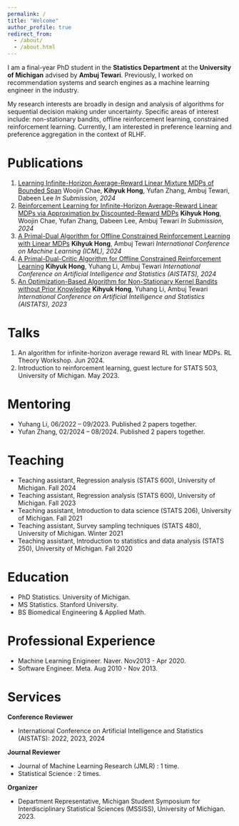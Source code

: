 ```yaml
---
permalink: /
title: "Welcome"
author_profile: true
redirect_from:
  - /about/
  - /about.html
---
```


I am a final-year PhD student in the **Statistics Department** at the **University of Michigan** advised by **Ambuj Tewari**. Previously, I worked on recommendation systems and search engines as a machine learning engineer in the industry.

My research interests are broadly in design and analysis of algorithms for sequential decision making under uncertainty. Specific areas of interest include: non-stationary bandits, offline reinforcement learning, constrained reinforcement learning. Currently, I am interested in preference learning and preference aggregation in the context of RLHF.

Publications
======
1. [Learning Infinite-Horizon Average-Reward Linear Mixture MDPs of Bounded Span](https://arxiv.org/abs/2410.14992)
Woojin Chae, **Kihyuk Hong**, Yufan Zhang, Ambuj Tewari, Dabeen Lee
*In Submission, 2024*
1. [Reinforcement Learning for Infinite-Horizon Average-Reward Linear MDPs via Approximation by Discounted-Reward MDPs](https://arxiv.org/abs/2405.15050)
**Kihyuk Hong**, Woojin Chae, Yufan Zhang, Dabeen Lee, Ambuj Tewari
*In Submission, 2024*
1. [A Primal-Dual Algorithm for Offline Constrained Reinforcement Learning with Linear MDPs](https://arxiv.org/abs/2402.04493)
**Kihyuk Hong**, Ambuj Tewari
*International Conference on Machine Learning (ICML), 2024*
1. [A Primal-Dual-Critic Algorithm for Offline Constrained Reinforcement Learning](https://arxiv.org/abs/2306.07818)
**Kihyuk Hong**, Yuhang Li, Ambuj Tewari
*International Conference on Artificial Intelligence and Statistics (AISTATS), 2024*
1. [An Optimization-Based Algorithm for Non-Stationary Kernel Bandits without Prior Knowledge](https://arxiv.org/abs/2205.14775)
**Kihyuk Hong**, Yuhang Li, Ambuj Tewari
*International Conference on Artificial Intelligence and Statistics (AISTATS), 2023*

Talks
======
1. An algorithm for infinite-horizon average reward RL with linear MDPs. RL Theory Workshop. Jun 2024.
1. Introduction to reinforcement learning, guest lecture for STATS 503, University of Michigan. May 2023.

Mentoring
======
- Yuhang Li, 06/2022 – 09/2023. Published 2 papers together.
- Yufan Zhang, 02/2024 – 08/2024. Published 2 papers together.

Teaching
======
- Teaching assistant, Regression analysis (STATS 600), University of Michigan. Fall 2024
- Teaching assistant, Regression analysis (STATS 600), University of Michigan. Fall 2023
- Teaching assistant, Introduction to data science (STATS 206), University of Michigan. Fall 2021
- Teaching assistant, Survey sampling techniques (STATS 480), University of Michigan. Winter 2021
- Teaching assistant, Introduction to statistics and data analysis (STATS 250), University of Michigan. Fall 2020

Education
======
- PhD Statistics. University of Michigan.
- MS Statistics. Stanford University.
- BS Biomedical Engineering & Applied Math.

Professional Experience
======
- Machine Learning Enigineer. Naver. Nov2013 - Apr 2020.
- Software Engineer. Meta. Aug 2010 - Nov 2013.

Services
======
**Conference Reviewer**
- International Conference on Artificial Intelligence and Statistics (AISTATS): 2022, 2023, 2024

**Journal Reviewer**
- Journal of Machine Learning Research (JMLR) : 1 time.
- Statistical Science : 2 times.

**Organizer**
- Department Representative, Michigan Student Symposium for Interdisciplinary Statistical Sciences (MSSISS), University of Michigan. 2023.

<!-- Awards
======
- Outstanding PhD, Statistics Department, University of Michigan. 2021
- Samsung scholarship (full scholarship $100,000) for master’s studies. 2008
- Honorable mention in Putnam Math Competition. 2007
- The Mathematical Modeling Competition Prize, Johns Hopkins University. 2007
- 1st place in Johns Hopkins ACM programming contest, Johns Hopkins University. 2006, 2007
- Samsung scholarship (full scholarship $200,000) for undergraduate studies. 2004
- 1st place in Korean Math Olympiad. 2002 -->